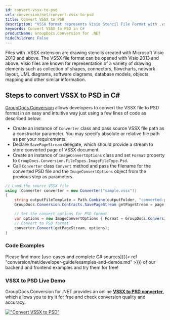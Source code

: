 ```yaml
---
id: convert-vssx-to-psd
url: conversion/net/convert-vssx-to-psd
title: Convert VSSX to PSD
description: "VSSX format represents Visio Stencil File Format with .vssx extension. Learn how to convert VSSX to PSD file programmatically in C# language using GroupDocs.Conversion for .NET library."
keywords: Convert VSSX to PSD in C#
productName: GroupDocs.Conversion for .NET
hideChildren: False
---
```


Files with .VSSX extension are drawing stencils created with Microsoft Visio 2013 and above. The VSSX file format can be opened with Visio 2013 and above. Visio files are known for representation of a variety of drawing elements such as collection of shapes, connectors, flowcharts, network layout, UML diagrams, software diagrams, database models, objects mapping and other similar information.

## Steps to convert VSSX to PSD in C#

[GroupDocs.Conversion](https://products.groupdocs.com/conversion/net) allows developers to convert the VSSX file to PSD format in an easy and intuitive way just using a few lines of code as described below:

* Create an instance of `Converter` class and pass source VSSX file path as a constructor parameter. You may specify absolute or relative file path as per your requirements. 
* Declare `SavePageStream` delegate, which should provide a stream to store converted page of VSSX document.
* Create an instance of `ImageConvertOptions` class and set `Format` property to `GroupDocs.Conversion.FileTypes.ImageFileType.Psd`.
* Call `Converter` class `Convert` method and pass the filename for the converted PSD file and the `ImageConvertOptions` object from the previous step as parameters.

```csharp
// Load the source VSSX file
using (Converter converter = new Converter("sample.vssx"))
{
    string outputFileTemplate = Path.Combine(outputFolder, "converted-page-{0}.psd");
    GroupDocs.Conversion.Contracts.SavePageStream getPageStream = page => new FileStream(string.Format(outputFileTemplate, page), FileMode.Create);

    // Set the convert options for PSD format
    var options = new ImageConvertOptions { Format = GroupDocs.Conversion.FileTypes.ImageFileType.Psd };   
    // Convert to PSD format
    converter.Convert(getPageStream, options);
}
```

### Code Examples

Please find more [use-cases and complete C# sources]({{< ref "conversion/net/developer-guide/examples-and-demos.md" >}}) of our backend and frontend examples and try them for free!

### VSSX to PSD Live Demo

GroupDocs.Conversion for .NET provides an online [**VSSX to PSD converter**](https://products.groupdocs.app/conversion/vssx-to-psd), which allows you to try it for free and check conversion quality and accuracy.

[!["Convert VSSX to PSD"](conversion/net/images/convert-to-psd/convert-vssx-to-psd.png)](https://products.groupdocs.app/conversion/vssx-to-psd)